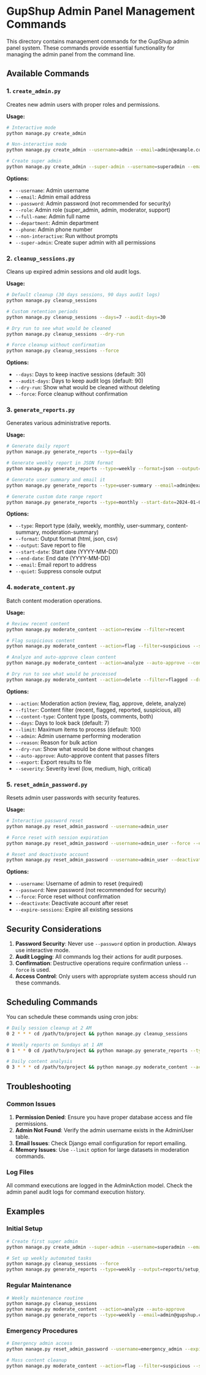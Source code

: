# GupShup Admin Panel Management Commands

This directory contains management commands for the GupShup admin panel system. These commands provide essential functionality for managing the admin panel from the command line.

## Available Commands

### 1. `create_admin.py`
Creates new admin users with proper roles and permissions.

**Usage:**
```bash
# Interactive mode
python manage.py create_admin

# Non-interactive mode
python manage.py create_admin --username=admin --email=admin@example.com --password=SecurePass123! --role=admin --non-interactive

# Create super admin
python manage.py create_admin --super-admin --username=superadmin --email=super@example.com
```

**Options:**
- `--username`: Admin username
- `--email`: Admin email address
- `--password`: Admin password (not recommended for security)
- `--role`: Admin role (super_admin, admin, moderator, support)
- `--full-name`: Admin full name
- `--department`: Admin department
- `--phone`: Admin phone number
- `--non-interactive`: Run without prompts
- `--super-admin`: Create super admin with all permissions

### 2. `cleanup_sessions.py`
Cleans up expired admin sessions and old audit logs.

**Usage:**
```bash
# Default cleanup (30 days sessions, 90 days audit logs)
python manage.py cleanup_sessions

# Custom retention periods
python manage.py cleanup_sessions --days=7 --audit-days=30

# Dry run to see what would be cleaned
python manage.py cleanup_sessions --dry-run

# Force cleanup without confirmation
python manage.py cleanup_sessions --force
```

**Options:**
- `--days`: Days to keep inactive sessions (default: 30)
- `--audit-days`: Days to keep audit logs (default: 90)
- `--dry-run`: Show what would be cleaned without deleting
- `--force`: Force cleanup without confirmation

### 3. `generate_reports.py`
Generates various administrative reports.

**Usage:**
```bash
# Generate daily report
python manage.py generate_reports --type=daily

# Generate weekly report in JSON format
python manage.py generate_reports --type=weekly --format=json --output=reports/weekly.json

# Generate user summary and email it
python manage.py generate_reports --type=user-summary --email=admin@example.com

# Generate custom date range report
python manage.py generate_reports --type=monthly --start-date=2024-01-01 --end-date=2024-01-31
```

**Options:**
- `--type`: Report type (daily, weekly, monthly, user-summary, content-summary, moderation-summary)
- `--format`: Output format (html, json, csv)
- `--output`: Save report to file
- `--start-date`: Start date (YYYY-MM-DD)
- `--end-date`: End date (YYYY-MM-DD)
- `--email`: Email report to address
- `--quiet`: Suppress console output

### 4. `moderate_content.py`
Batch content moderation operations.

**Usage:**
```bash
# Review recent content
python manage.py moderate_content --action=review --filter=recent

# Flag suspicious content
python manage.py moderate_content --action=flag --filter=suspicious --severity=high --admin=moderator1

# Analyze and auto-approve clean content
python manage.py moderate_content --action=analyze --auto-approve --content-type=both

# Dry run to see what would be processed
python manage.py moderate_content --action=delete --filter=flagged --dry-run
```

**Options:**
- `--action`: Moderation action (review, flag, approve, delete, analyze)
- `--filter`: Content filter (recent, flagged, reported, suspicious, all)
- `--content-type`: Content type (posts, comments, both)
- `--days`: Days to look back (default: 7)
- `--limit`: Maximum items to process (default: 100)
- `--admin`: Admin username performing moderation
- `--reason`: Reason for bulk action
- `--dry-run`: Show what would be done without changes
- `--auto-approve`: Auto-approve content that passes filters
- `--export`: Export results to file
- `--severity`: Severity level (low, medium, high, critical)

### 5. `reset_admin_password.py`
Resets admin user passwords with security features.

**Usage:**
```bash
# Interactive password reset
python manage.py reset_admin_password --username=admin_user

# Force reset with session expiration
python manage.py reset_admin_password --username=admin_user --force --expire-sessions

# Reset and deactivate account
python manage.py reset_admin_password --username=admin_user --deactivate
```

**Options:**
- `--username`: Username of admin to reset (required)
- `--password`: New password (not recommended for security)
- `--force`: Force reset without confirmation
- `--deactivate`: Deactivate account after reset
- `--expire-sessions`: Expire all existing sessions

## Security Considerations

1. **Password Security**: Never use `--password` option in production. Always use interactive mode.
2. **Audit Logging**: All commands log their actions for audit purposes.
3. **Confirmation**: Destructive operations require confirmation unless `--force` is used.
4. **Access Control**: Only users with appropriate system access should run these commands.

## Scheduling Commands

You can schedule these commands using cron jobs:

```bash
# Daily session cleanup at 2 AM
0 2 * * * cd /path/to/project && python manage.py cleanup_sessions

# Weekly reports on Sundays at 1 AM
0 1 * * 0 cd /path/to/project && python manage.py generate_reports --type=weekly --output=reports/weekly.html

# Daily content analysis
0 3 * * * cd /path/to/project && python manage.py moderate_content --action=analyze --auto-approve --quiet
```

## Troubleshooting

### Common Issues

1. **Permission Denied**: Ensure you have proper database access and file permissions.
2. **Admin Not Found**: Verify the admin username exists in the AdminUser table.
3. **Email Issues**: Check Django email configuration for report emailing.
4. **Memory Issues**: Use `--limit` option for large datasets in moderation commands.

### Log Files

All command executions are logged in the AdminAction model. Check the admin panel audit logs for command execution history.

## Examples

### Initial Setup
```bash
# Create first super admin
python manage.py create_admin --super-admin --username=superadmin --email=admin@gupshup.com

# Set up weekly automated tasks
python manage.py cleanup_sessions --force
python manage.py generate_reports --type=weekly --output=reports/setup_report.html
```

### Regular Maintenance
```bash
# Weekly maintenance routine
python manage.py cleanup_sessions
python manage.py moderate_content --action=analyze --auto-approve
python manage.py generate_reports --type=weekly --email=admin@gupshup.com
```

### Emergency Procedures
```bash
# Emergency admin access
python manage.py reset_admin_password --username=emergency_admin --expire-sessions

# Mass content cleanup
python manage.py moderate_content --action=flag --filter=suspicious --severity=critical --admin=emergency_admin
```